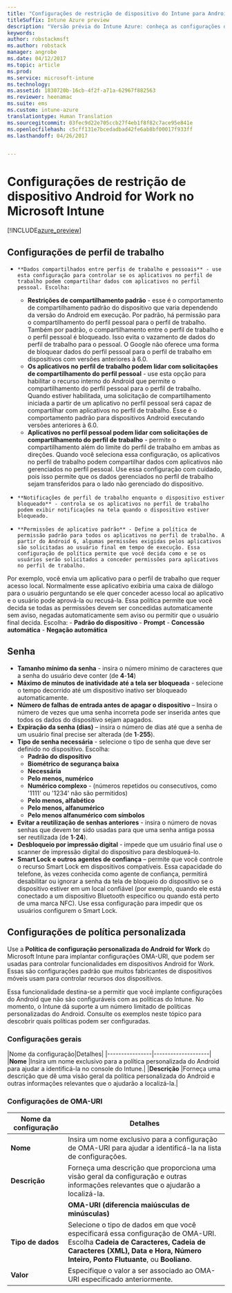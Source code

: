 ```yaml
---
title: "Configurações de restrição de dispositivo do Intune para Android for Work"
titleSuffix: Intune Azure preview
description: "Versão prévia do Intune Azure: conheça as configurações do Intune que você pode usar para controlar as configurações do dispositivo e as funcionalidades dos dispositivos Android for Work."
keywords: 
author: robstackmsft
ms.author: robstack
manager: angrobe
ms.date: 04/12/2017
ms.topic: article
ms.prod: 
ms.service: microsoft-intune
ms.technology: 
ms.assetid: 1830720b-16cb-4f2f-a71a-62967f882563
ms.reviewer: heenamac
ms.suite: ems
ms.custom: intune-azure
translationtype: Human Translation
ms.sourcegitcommit: 03fec9d22e705ccb27f4eb1f8f82c7ace95e841e
ms.openlocfilehash: c5cff131e7bcedadbad42fe6ab8bf00017f933ff
ms.lasthandoff: 04/26/2017


---
```


# <a name="android-for-work-device-restriction-settings-in-microsoft-intune"></a>Configurações de restrição de dispositivo Android for Work no Microsoft Intune

[!INCLUDE[azure_preview](../includes/azure_preview.md)]

## <a name="work-profile-settings"></a>Configurações de perfil de trabalho
-     **Dados compartilhados entre perfis de trabalho e pessoais** - use esta configuração para controlar se os aplicativos no perfil de trabalho podem compartilhar dados com aplicativos no perfil pessoal. Escolha:
    - **Restrições de compartilhamento padrão** - esse é o comportamento de compartilhamento padrão do dispositivo que varia dependendo da versão do Android em execução. Por padrão, há permissão para o compartilhamento do perfil pessoal para o perfil de trabalho. Também por padrão, o compartilhamento entre o perfil de trabalho e o perfil pessoal é bloqueado. Isso evita o vazamento de dados do perfil de trabalho para o pessoal. O Google não oferece uma forma de bloquear dados do perfil pessoal para o perfil de trabalho em dispositivos com versões anteriores à 6.0.  
    - **Os aplicativos no perfil de trabalho podem lidar com solicitações de compartilhamento do perfil pessoal** - use esta opção para habilitar o recurso interno do Android que permite o compartilhamento do perfil pessoal para o perfil de trabalho. Quando estiver habilitada, uma solicitação de compartilhamento iniciada a partir de um aplicativo no perfil pessoal será capaz de compartilhar com aplicativos no perfil de trabalho. Esse é o comportamento padrão para dispositivos Android executando versões anteriores à 6.0.
    - **Aplicativos no perfil pessoal podem lidar com solicitações de compartilhamento do perfil de trabalho** - permite o compartilhamento além do limite do perfil de trabalho em ambas as direções. Quando você seleciona essa configuração, os aplicativos no perfil de trabalho podem compartilhar dados com aplicativos não gerenciados no perfil pessoal.  Use essa configuração com cuidado, pois isso permite que os dados gerenciados no perfil de trabalho sejam transferidos para o lado não gerenciado do dispositivo.


-     **Notificações de perfil de trabalho enquanto o dispositivo estiver bloqueado** - controla se os aplicativos no perfil de trabalho podem exibir notificações na tela quando o dispositivo estiver bloqueado.
-     **Permissões de aplicativo padrão** - Define a política de permissão padrão para todos os aplicativos no perfil de trabalho. A partir do Android 6, algumas permissões exigidas pelos aplicativos são solicitadas ao usuário final em tempo de execução. Essa configuração de política permite que você decida como e se os usuários serão solicitados a conceder permissões para aplicativos no perfil de trabalho.
Por exemplo, você envia um aplicativo para o perfil de trabalho que requer acesso local. Normalmente esse aplicativo exibiria uma caixa de diálogo para o usuário perguntando se ele quer conceder acesso local ao aplicativo e o usuário pode aprová-la ou recusá-la. Essa política permite que você decida se todas as permissões devem ser concedidas automaticamente sem aviso, negadas automaticamente sem aviso ou permitir que o usuário final decida. Escolha:
    -     **Padrão do dispositivo**
    -     **Prompt**
    -     **Concessão automática**
    -     **Negação automática**

## <a name="password"></a>Senha

- **Tamanho mínimo da senha** - insira o número mínimo de caracteres que a senha do usuário deve conter (de **4**-**14**)
- **Máximo de minutos de inatividade até a tela ser bloqueada** - selecione o tempo decorrido até um dispositivo inativo ser bloqueado automaticamente.
- **Número de falhas de entrada antes de apagar o dispositivo** – Insira o número de vezes que uma senha incorreta pode ser inserida antes que todos os dados do dispositivo sejam apagados.
- **Expiração da senha (dias)** – insira o número de dias até que a senha de um usuário final precise ser alterada (de **1**-**255**).
- **Tipo de senha necessária** - selecione o tipo de senha que deve ser definido no dispositivo. Escolha:
    - **Padrão do dispositivo**
    - **Biométrico de segurança baixa**
    - **Necessária**
    - **Pelo menos, numérico**
    - **Numérico complexo** - (números repetidos ou consecutivos, como '1111' ou '1234' não são permitidos)
    - **Pelo menos, alfabético**
    - **Pelo menos, alfanumérico**
    - **Pelo menos alfanumérico com símbolos**
- **Evitar a reutilização de senhas anteriores** - insira o número de novas senhas que devem ter sido usadas para que uma senha antiga possa ser reutilizada (de **1**-**24**).
- **Desbloqueio por impressão digital** - impede que um usuário final use o scanner de impressão digital do dispositivo para desbloqueá-lo.
- **Smart Lock e outros agentes de confiança** – permite que você controle o recurso Smart Lock em dispositivos compatíveis. Essa capacidade do telefone, às vezes conhecida como agente de confiança, permitirá desabilitar ou ignorar a senha da tela de bloqueio do dispositivo se o dispositivo estiver em um local confiável (por exemplo, quando ele está conectado a um dispositivo Bluetooth específico ou quando está perto de uma marca NFC). Use essa configuração para impedir que os usuários configurem o Smart Lock.

## <a name="custom-policy-settings"></a>Configurações de política personalizada
Use a **Política de configuração personalizada do Android for Work** do Microsoft Intune para implantar configurações OMA-URI, que podem ser usadas para controlar funcionalidades em dispositivos Android for Work. Essas são configurações padrão que muitos fabricantes de dispositivos móveis usam para controlar recursos dos dispositivos.

Essa funcionalidade destina-se a permitir que você implante configurações do Android que não são configuráveis com as políticas do Intune.
No momento, o Intune dá suporte a um número limitado de políticas personalizadas do Android. Consulte os exemplos neste tópico para descobrir quais políticas podem ser configuradas.

### <a name="general-settings"></a>Configurações gerais

|Nome da configuração|Detalhes|
    |----------------|--------------------|
    |**Nome** |Insira um nome exclusivo para a política personalizada do Android para ajudar a identificá-la no console do Intune.|
    |**Descrição** |Forneça uma descrição que dê uma visão geral da política personalizada do Android e outras informações relevantes que o ajudarão a localizá-la.|

### <a name="oma-uri-settings"></a>Configurações de OMA-URI

  |Nome da configuração|Detalhes|
  |--------|--------------------|
  |**Nome** |Insira um nome exclusivo para a configuração de OMA-URI para ajudar a identificá-la na lista de configurações.|
  |**Descrição** |Forneça uma descrição que proporciona uma visão geral da configuração e outras informações relevantes que o ajudarão a localizá-la.|
    |**OMA-URI (diferencia maiúsculas de minúsculas)** |Especifique o OMA-URI para o qual você deseja fornecer uma configuração.|
  |**Tipo de dados** |Selecione o tipo de dados em que você especificará essa configuração de OMA-URI. Escolha **Cadeia de Caracteres, Cadeia de Caracteres (XML), Data e Hora, Número Inteiro, Ponto Flutuante**, ou **Booliano**.|
  |**Valor** |Especifique o valor a ser associado ao OMA-URI especificado anteriormente.|

